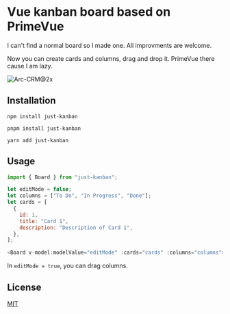# Vue kanban board based on PrimeVue
I can't find a normal board so I made one. All improvments are welcome.

Now you can create cards and columns, drag and drop it.
PrimeVue there cause I am lazy.

![Arc-CRM@2x](https://github.com/yendefrr/just-kanban/assets/91500932/72e219dd-bc3a-4315-9e25-4363dbf6760c)

## Installation
`npm install just-kanban`

`pnpm install just-kanban`

`yarn add just-kanban`

## Usage
```JavaScript
import { Board } from "just-kanban";

let editMode = false;
let columns = ["To Do", "In Progress", "Done"];
let cards = [
  {
    id: 1,
    title: "Card 1",
    description: "Description of Card 1",
  },
];

<Board v-model:modelValue="editMode" :cards="cards" :columns="columns"></Board>
```
In `editMode = true`, you can drag columns.

## License
[MIT](https://choosealicense.com/licenses/mit/)
